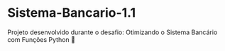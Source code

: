 # Sistema-Bancario-1.1
Projeto desenvolvido durante o desafio: Otimizando o Sistema Bancário com Funções Python 🏦
